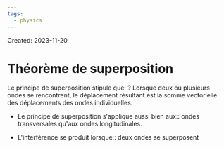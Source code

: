 ```yaml
---
tags:
  - physics
---
```

Created: 2023-11-20

# Théorème de superposition

Le principe de superposition stipule que:
?
Lorsque deux ou plusieurs ondes se rencontrent, le déplacement résultant est la somme vectorielle des déplacements des ondes individuelles.
<!--SR:!2023-11-30,3,150-->

- Le principe de superposition s'applique aussi bien aux:: ondes transversales qu'aux ondes longitudinales.
<!--SR:!2023-12-07,11,248-->
- L'interférence se produit lorsque:: deux ondes se superposent
<!--SR:!2023-12-01,8,250-->

